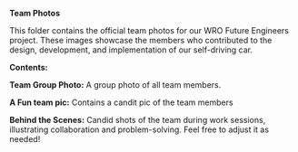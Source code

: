 **Team Photos**

This folder contains the official team photos for our WRO Future Engineers project. These images showcase the members who contributed to the design, development, and implementation of our self-driving car.

**Contents:**

**Team Group Photo:** A group photo of all team members.

**A Fun team pic:** Contains a candit pic of the team members

**Behind the Scenes:** Candid shots of the team during work sessions, illustrating collaboration and problem-solving.
Feel free to adjust it as needed!
